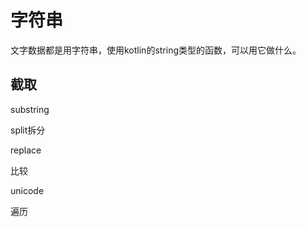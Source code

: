 # 字符串

文字数据都是用字符串，使用kotlin的string类型的函数，可以用它做什么。

## 截取

substring

split拆分

replace

比较

unicode

遍历


























